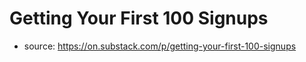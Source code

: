 # Getting Your First 100 Signups

- source: https://on.substack.com/p/getting-your-first-100-signups
